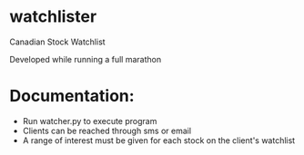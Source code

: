 # watchlister
Canadian Stock Watchlist

Developed while running a full marathon

# Documentation: 
- Run watcher.py to execute program
- Clients can be reached through sms or email
- A range of interest must be given for each stock on the client's watchlist
